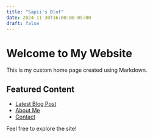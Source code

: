 ```yaml
---
title: "Sapii's Blof"
date: 2024-11-30T16:00:00-05:00
draft: false
---
```

# Welcome to My Website

This is my custom home page created using Markdown.

## Featured Content

- [Latest Blog Post](/posts/latest)
- [About Me](/about)
- [Contact](/contact)

Feel free to explore the site!

